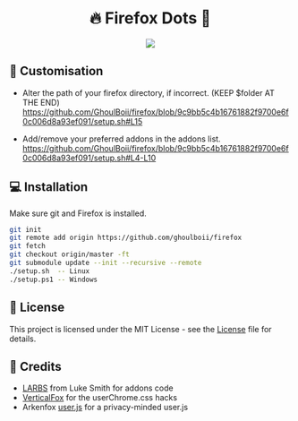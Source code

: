 <h1 align="center"> 🔥 Firefox Dots 🦊 </h1>

<p align="center">
  <img src="https://github.com/GhoulBoii/firefox/assets/78494833/4d3f5615-0f67-43c6-97c8-b596aff7bbe9" />
</p>


## 🎨 Customisation

- Alter the path of your firefox directory, if incorrect. (KEEP $folder AT THE END)
  https://github.com/GhoulBoii/firefox/blob/9c9bb5c4b16761882f9700e6f0c006d8a93ef091/setup.sh#L15

- Add/remove your preferred addons in the addons list.
  https://github.com/GhoulBoii/firefox/blob/9c9bb5c4b16761882f9700e6f0c006d8a93ef091/setup.sh#L4-L10

## 💻 Installation

Make sure git and Firefox is installed.
```bash
git init
git remote add origin https://github.com/ghoulboii/firefox
git fetch
git checkout origin/master -ft
git submodule update --init --recursive --remote
./setup.sh  -- Linux
./setup.ps1 -- Windows
```

## 📃 License

This project is licensed under the MIT License - see the [License](LICENSE.md) file for details.

## 🎉 Credits

- [LARBS](https://github.com/LukeSmithxyz/LARBS) from Luke Smith for addons code
- [VerticalFox](https://github.com/christorange/VerticalFox/) for the userChrome.css hacks
- Arkenfox [user.js](https://github.com/arkenfox/user.js) for a privacy-minded user.js


